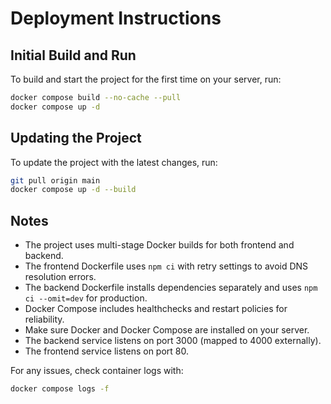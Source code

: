 # Deployment Instructions

## Initial Build and Run

To build and start the project for the first time on your server, run:

```bash
docker compose build --no-cache --pull
docker compose up -d
```

## Updating the Project

To update the project with the latest changes, run:

```bash
git pull origin main
docker compose up -d --build
```

## Notes

- The project uses multi-stage Docker builds for both frontend and backend.
- The frontend Dockerfile uses `npm ci` with retry settings to avoid DNS resolution errors.
- The backend Dockerfile installs dependencies separately and uses `npm ci --omit=dev` for production.
- Docker Compose includes healthchecks and restart policies for reliability.
- Make sure Docker and Docker Compose are installed on your server.
- The backend service listens on port 3000 (mapped to 4000 externally).
- The frontend service listens on port 80.

For any issues, check container logs with:

```bash
docker compose logs -f
```
